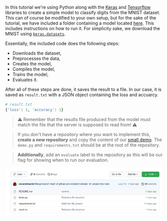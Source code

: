 In this tutorial we're using Python along with the [Keras](https://keras.io/) and [Tensorflow](https://www.tensorflow.org/) libraries to create a simple model to classify digits from the MNIST dataset. This can of course be modified to your own setup, but for the sake of the tutorial, we have included a folder containing a model located [here](https://github.com/vickstrom/automation-of-model-evaluation/tree/main/code/ml). This includes instructions on how to run it. For simplicity sake, we download the MNIST using [`keras.datasets`](https://www.tensorflow.org/api_docs/python/tf/keras/datasets/mnist/load_data). 

Essentially, the included code does the following steps:     
* Downloads the dataset,
* Preprocesses the data,
* Creates the model,
* Compiles the model,
* Trains the model,
* Evaluates it. 

After all of these steps are done, it saves the result to a file. In our case, it is saved as `result.txt` with a JSON object containing the loss and accuarcy.
```python
# result.txt
{'loss': 1, 'accuracy': 1}
```
> ⚠️  Remember that the results file produced from the model must match the file that the server is supposed to read from! ⚠️  

> If you don't have a repository where you want to implement this, __create a new repository__ and copy the content of our [small demo](https://github.com/vickstrom/automation-of-model-evaluation/tree/main/code/ml). The `demo.py` and `requirements.txt` should be at the root of the repository.


> __Additionally__, add an `evaluate` label to the repository as this will be our flag for showing when to run our evaluation.

![alt text](./assets/root_ml_project.png "create_app")